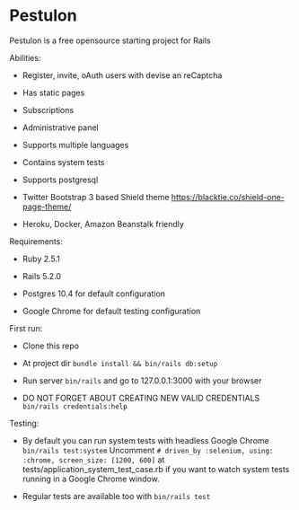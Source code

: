 # Pestulon

Pestulon is a free opensource starting project for Rails 

Abilities:

* Register, invite, oAuth users with devise an reCaptcha

* Has static pages

* Subscriptions

* Administrative panel

* Supports multiple languages

* Contains system tests 

* Supports postgresql

* Twitter Bootstrap 3 based Shield theme https://blacktie.co/shield-one-page-theme/

* Heroku, Docker, Amazon Beanstalk friendly


Requirements: 

* Ruby 2.5.1

* Rails 5.2.0

* Postgres 10.4 for default configuration

* Google Chrome for default testing configuration

First run: 

* Clone this repo 

* At project dir ```bundle install && bin/rails db:setup```

* Run server ```bin/rails``` and go to 127.0.0.1:3000  with your browser

* DO NOT FORGET ABOUT CREATING NEW VALID CREDENTIALS ```bin/rails credentials:help```

Testing:

* By default you can run system tests with headless Google Chrome ```bin/rails test:system``` Uncomment ```# driven_by :selenium, using: :chrome, screen_size: [1200, 600]``` at tests/application_system_test_case.rb   if you want to watch system tests running in a Google Chrome window.

* Regular tests are available too with ```bin/rails test```